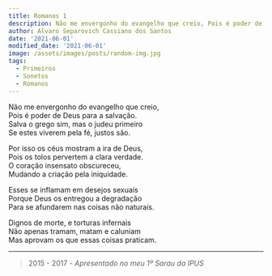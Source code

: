 ```yaml
---
title: Romanos 1
description: Não me envergonho do evangelho que creio, Pois é poder de Deus para a salvação...
author: Alvaro Separovich Cassiano dos Santos
date: '2021-06-01'
modified_date: '2021-06-01'
image: /assets/images/posts/random-img.jpg
tags:
  - Primeiros
  - Sonetos
  - Romanos
---
```

Não me envergonho do evangelho que creio,   
Pois é poder de Deus para a salvação.   
Salva o grego sim, mas o judeu primeiro   
Se estes viverem pela fé, justos são.   
   
Por isso os céus mostram a ira de Deus,   
Pois os tolos pervertem a clara verdade.   
O coração insensato obscureceu,   
Mudando a criação pela iniquidade.   
   
Esses se inflamam em desejos sexuais   
Porque Deus os entregou a degradação   
Para se afundarem nas coisas não naturais.   
   
Dignos de morte, e torturas infernais   
Não apenas tramam, matam e caluniam    
Mas aprovam os que essas coisas praticam.  

______

> 2015 - 2017 - *Apresentado no meu 1º Sarau da IPUS*